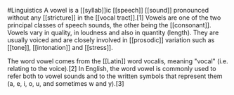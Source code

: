 #Linguistics 
A vowel is a [[syllab]]ic [[speech]] [[sound]] pronounced without any [[stricture]] in the [[vocal tract]].[1] Vowels are one of the two principal classes of speech sounds, the other being the [[consonant]]. Vowels vary in quality, in loudness and also in quantity (length). They are usually voiced and are closely involved in [[prosodic]] variation such as [[tone]], [[intonation]] and [[stress]].

The word vowel comes from the [[Latin]] word vocalis, meaning "vocal" (i.e. relating to the voice).[2] In English, the word vowel is commonly used to refer both to vowel sounds and to the written symbols that represent them (a, e, i, o, u, and sometimes w and y).[3]